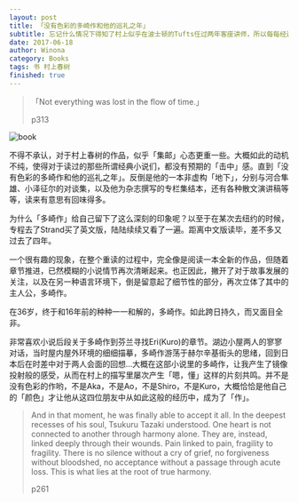 ```yaml
---
layout: post
title: 「没有色彩的多崎作和他的巡礼之年」
subtitle: 忘记什么情况下得知了村上似乎在波士顿的Tufts任过两年客座讲师，所以每每经过波囤中国城边上的Tufts医学院总会不自禁想一下，就是这个学校啊...当然，村上执教的不是这个校区，估计是在Somerville的School of Arts and Sciences。上周参加pride parade，一行人先到Somerville停车，似乎沿途有经过Tufts校区，又不禁闪念了下「是这儿了」。
date: 2017-06-18
author: Winona
category: Books
tags: 书 村上春树
finished: true
---
```



> 「Not everything was lost in the flow of time.」
>
> p313

![book](https://refwd.github.io/ReFwd/img/20170618/P1070267.JPG)


不得不承认，对于村上春树的作品，似乎「集邮」心态更重一些。大概如此的动机不纯，使得对于读过的那些所谓经典小说们，都没有预期的「击中」感。直到「没有色彩的多崎作和他的巡礼之年」。反倒是他的一本非虚构「地下」，分别与河合隼雄、小泽征尔的对谈集，以及他为杂志撰写的专栏集结本，还有各种散文演讲稿等等，读来有意思有回味得多。

为什么「多崎作」给自己留下了这么深刻的印象呢？以至于在某次去纽约的时候，专程去了Strand买了英文版，陆陆续续又看了一遍。距离中文版读毕，差不多又过去了四年。

一个很有趣的现象，在整个重读的过程中，完全像是阅读一本全新的作品，但随着章节推进，已然模糊的小说情节再次清晰起来。也正因此，撇开了对于故事发展的关注，以及在另一种语言环境下，倒是留意起了细节性的部分，再次立体了其中的主人公，多崎作。

在36岁，终于和16年前的种种一一和解的，多崎作。如此跨日持久，而又面目全非。

非常喜欢小说后段关于多崎作到芬兰寻找Eri(Kuro)的章节。湖边小屋两人的寥寥对话，当时屋内屋外环境的细细描摹，多崎作游荡于赫尔辛基街头的思绪，回到日本后在时差中对于两人会面的回想...大概在这部小说里的多崎作，让我产生了镜像投射般的感受，从而在村上的描写里屡次产生「嗯，懂」这样的片刻共鸣。并不是没有色彩的作哟，不是Aka，不是Ao，不是Shiro，不是Kuro，大概恰恰是他自己的「颜色」才让他从这四位朋友中从如此这般的经历中，成为了「作」。

> And in that moment, he was finally able to accept it all. In the deepest recesses of his soul, Tsukuru Tazaki understood. One heart is not connected to another through harmony alone. They are, instead, linked deeply through their wounds. Pain linked to pain, fragility to fragility. There is no silence without a cry of grief, no forgiveness without bloodshed, no acceptance without a passage through acute loss. This is what lies at the root of true harmony.
>
> p261
